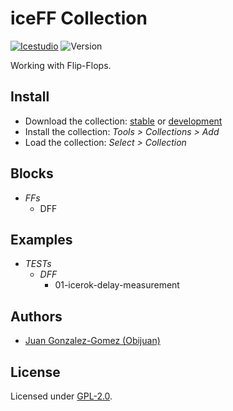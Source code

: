 # iceFF Collection

[![Icestudio](https://img.shields.io/badge/collection-icestudio-blue.svg)](https://github.com/FPGAwars/icestudio)
![Version](https://img.shields.io/badge/version-v0.1.0-orange.svg)

Working with Flip-Flops.

## Install

* Download the collection: [stable](https://github.com/FPGAwars/iceFF/archive/v0.1.0.zip) or [development](https://github.com/FPGAwars/iceFF/archive/master.zip)
* Install the collection: *Tools > Collections > Add*
* Load the collection: *Select > Collection*

## Blocks
* *FFs*
  * DFF

## Examples
* *TESTs*
  * *DFF*
    * 01-icerok-delay-measurement


## Authors
* [Juan Gonzalez-Gomez (Obijuan)](https://github.com/Obijuan)


## License

Licensed under [GPL-2.0](https://opensource.org/licenses/GPL-2.0).

